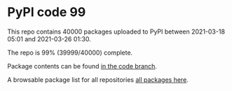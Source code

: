 # PyPI code 99

This repo contains 40000 packages uploaded to PyPI between 
2021-03-18 05:01 and 2021-03-26 01:30.

The repo is 99% (39999/40000) complete.

Package contents can be found [in the code branch](https://github.com/pypi-data/pypi-mirror-99/tree/code/packages).

A browsable package list for all repositories [all packages here](https://pypi-data.github.io/website/repositories/pypi-mirror-99).


